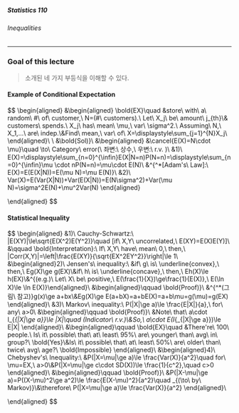##### Statistics 110

###### Inequalities

---



### Goal of this lecture

> 소개된 네 가지 부등식을 이해할 수 있다.









#### Example of Conditional Expectation

$$
\begin{aligned}
&\begin{aligned}
\bold{EX}\quad &store\ with\ a\ random\ \#\ of\ customer,\ N=(\#\ customers).\ Let\ X_j\ be\ amount\ j_{th}\\& customers\ spends.\ X_j\ has\ mean\ \mu,\ var\ \sigma^2.\ Assuming\ N,\ X_1,...\ are\ indep.\\&Find\ mean,\ var\ of\ X=\displaystyle\sum_{j=1}^{N}X_j\\
\end{aligned}\\
\\
&\bold{Sol)}\\
&\begin{aligned}
&\cancel{E(X)=N\cdot \mu}\quad \to\ Category\ error(\ 좌변:\ 상수,\ 우변:\ r.v. )\\
&1)\ E(X)=\displaystyle\sum_{n=0}^{\infin}E(X|N=n)P(N=n)=\displaystyle\sum_{n=0}^{\infin}\mu \cdot nP(N=n)=\mu\cdot E(N)\\
&^{^*[Adam's\ Law]:\ E(X)=E(E(X|N))=E(\mu N)=\mu E(N)}\\
&2)\ Var(X)=E(Var(X|N))+Var(E(X|N))=E(N\sigma^2)+Var(\mu N)=\sigma^2E(N)+\mu^2Var(N)
\end{aligned}

\end{aligned}
$$









#### Statistical Inequality

$$
\begin{aligned}
&1)\ Cauchy-Schwartz:\ |E(XY)|\le\sqrt{E(X^2)E(Y^2)}\quad [if\ X,Y\ uncorrelated,\ E(XY)=E(X)E(Y)]\\
&\qquad \bold{Interpretation}:\ If\ X,Y\ have\ mean\ 0,\ then,\ |Corr(X,Y)|=\left|\frac{E(XY)}{\sqrt{EX^2EY^2}}\right|\le 1\\
&\begin{aligned}2)\ Jensen's\ inequality:\ &if\ g\ is\ \underline{convex},\ then,\ Eg(X)\ge g(EX)\\&if\ h\ is\ \underline{concave},\ then,\ Eh(X)\le h(EX)\\&^{(e.g.)\ Let\ X\ be\ positive,\ E(\frac{1}{X})\ge\frac{1}{E(X)},\ E(\ln X)\le \ln E(X)}\end{aligned}\\
&\begin{aligned}\qquad \bold{Proof)}\ &^{^*(그림\ 참고)}g(x)\ge a+bx\\&Eg(X)\ge E(a+bX)=a+bE(X)=a+b\mu=g(\mu)=g(EX) \end{aligned}\\
&3)\ Markov\ inequality:\ P(|X|\ge a)\le \frac{E|X|}{a},\ for\ any\ a>0\\
&\begin{aligned}\qquad \bold{Proof)}\ &Note\ that\ a\cdot I_{_{|X|\ge a}}\le |X|\quad (Indicator\ r.v.)\\&So,\ a\cdot E(I_{_{|X|\ge a}})\le E|X| \end{aligned}\\
&\begin{aligned}\qquad \bold{EX}\quad &There're\ 100\ people.\ Is\ it\ possible\ that\ at\ least\ 95\%\ are\ younger\ than\ avg\ in\ group?\ \bold{Yes}\\&Is\ it\ possible\ that\ at\ least\ 50\%\ are\ older\ than\ twice\ avg\ age?\ \bold{Impossible} \end{aligned}\\
&\begin{aligned}4)\ Chebyshev's\ Inequality:\ &P(|X=\mu|\ge a)\le \frac{Var(X)}{a^2}\quad for\ \mu=EX,\ a>0\\&P(|X=\mu|\ge c\cdot SD(X))\le \frac{1}{c^2},\quad c>0 \end{aligned}\\
&\begin{aligned}\qquad \bold{Proof)}\ &P(|X-\mu|\ge a)=P((X-\mu)^2\ge a^2)\le \frac{E(X-\mu)^2}{a^2}\quad _{(\to\ by\ Markov)}\\&\therefore\ P(|X=\mu|\ge a)\le \frac{Var(X)}{a^2} \end{aligned}\\

\end{aligned}
$$





